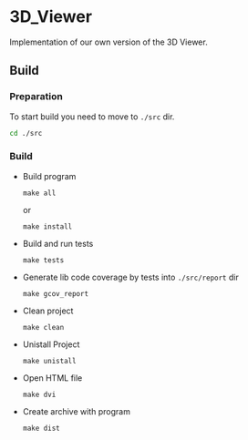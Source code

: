 # 3D_Viewer 
Implementation of our own version of the 3D Viewer.

## Build
### Preparation
   To start build you need to move to `./src` dir.
   ```Bash
   cd ./src
   ```
### Build
* Build program

   ```
   make all
   ```
   or
   ```
   make install
   ```
*  Build and run tests
   ```
   make tests
   ```
*  Generate lib code coverage by tests into `./src/report` dir
   ```
   make gcov_report
   ```
*  Clean project
   ```
   make clean
   ```
*  Unistall Project
   ```
   make unistall
   ```
*  Open HTML file
   ```
   make dvi
   ```
*  Create archive with program
   ```
   make dist
   ```
